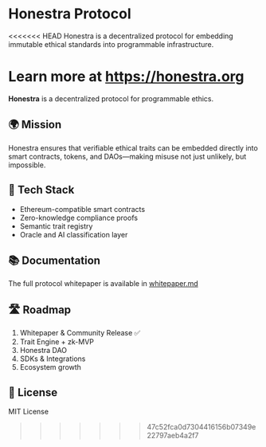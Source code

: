 # Honestra Protocol

<<<<<<< HEAD
Honestra is a decentralized protocol for embedding immutable ethical standards into programmable infrastructure.

Learn more at https://honestra.org
=======
**Honestra** is a decentralized protocol for programmable ethics.

## 🌍 Mission
Honestra ensures that verifiable ethical traits can be embedded directly into smart contracts, tokens, and DAOs—making misuse not just unlikely, but impossible.

## 🔧 Tech Stack
- Ethereum-compatible smart contracts
- Zero-knowledge compliance proofs
- Semantic trait registry
- Oracle and AI classification layer

## 📚 Documentation
The full protocol whitepaper is available in [whitepaper.md](whitepaper.md)

## 🛣️ Roadmap
1. Whitepaper & Community Release ✅
2. Trait Engine + zk-MVP
3. Honestra DAO
4. SDKs & Integrations
5. Ecosystem growth

## 🔗 License
MIT License
>>>>>>> 47c52fca0d7304416156b07349e22797aeb4a2f7

